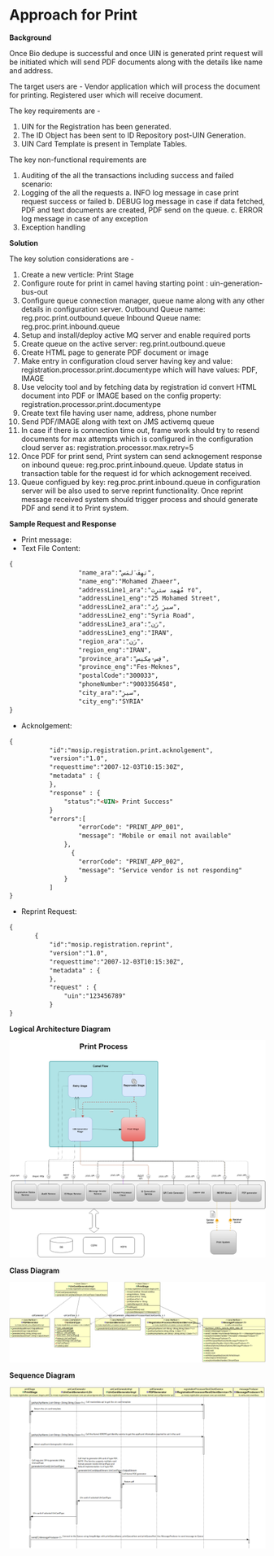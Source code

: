# Approach for Print

**Background**

Once Bio dedupe is successful and once UIN is generated print request will be initiated which will send PDF documents along with the details like name and address.

The target users are -
Vendor application which will process the document for printing.
Registered user which will receive document.

The key requirements are -
1. UIN for the Registration has been generated.
2. The ID Object has been sent to ID Repository post-UIN Generation.
3. UIN Card Template is present in Template Tables.


The key non-functional requirements are
1.	Auditing of the all the transactions including success and failed scenario:
2.	Logging of the all the requests
a.	INFO log message in case print request success or failed
b.	DEBUG log message in case if data fetched, PDF and text documents are created, PDF send on the queue.
c.	ERROR log message in case of any exception
3.	Exception handling


**Solution**

The key solution considerations are -
1.	Create a new verticle: Print Stage
2.	Configure route for print in camel having starting point : uin-generation-bus-out
3.	Configure queue connection manager, queue name along with any other details in configuration server. 
	Outbound Queue name: reg.proc.print.outbound.queue
	Inbound Queue name: reg.proc.print.inbound.queue
4.	Setup and install/deploy active MQ server and enable required ports
5.	Create queue on the active server: reg.print.outbound.queue
6.	Create HTML page to generate PDF document or image
7.	Make entry in configuration cloud server having key and value:
registration.processor.print.documentype which will have values: PDF, IMAGE
8.	Use velocity tool and by fetching data by registration id convert HTML document into PDF or IMAGE based on the config property: registration.processor.print.documentype
9.	Create text file having user name, address, phone number
10.	Send PDF/IMAGE along with text on JMS activemq queue
11.	In case if there is connection time out, frame work should try to resend documents for max attempts which is configured in the configuration cloud server as: registration.processor.max.retry=5
12. Once PDF for print send, Print system can send acknogement response on inbound queue: reg.proc.print.inbound.queue.
	Update status in transaction table for the request id for which acknogement received.
13. Queue configued by key: reg.proc.print.inbound.queue in configuration server will be also used to serve reprint functionality.
	Once reprint message received system should trigger process and should generate PDF and send it to Print system.
	
**Sample Request and Response**
- Print message:
 - Text File Content:
 ```html
 { 
					"name_ara":"َتهِفَ َلمَس",
					"name_eng":"Mohamed Zhaeer",
					"addressLine1_ara":"٢٥ مُهَمِد سترِِت",
					"addressLine1_eng":"25 Mohamed Street",
					"addressLine2_ara":"سيرَِ رَُد",
					"addressLine2_eng":"Syria Road",
					"addressLine3_ara":"ِرَن",
					"addressLine3_eng":"IRAN",
					"region_ara":"ِرَن",
					"region_eng":"IRAN",
					"province_ara":"فِس-مِكنِس",
					"province_eng":"Fes-Meknes",
					"postalCode":"300033",
					"phoneNumber":"9003356458",
					"city_ara":"سيرَِ",
					"city_eng":"SYRIA"
}
```

- Acknolgement:

 ```html
{ 
			"id":"mosip.registration.print.acknolgement",			
			"version":"1.0",	
			"requesttime":"2007-12-03T10:15:30Z",
			"metadata" : {
			},
			"response" : {
				"status":"<UIN> Print Success"
			}
			"errors":[
					"errorCode": "PRINT_APP_001",
					"message": "Mobile or email not available"
				},
				  {
					"errorCode": "PRINT_APP_002",
					"message": "Service vendor is not responding"
				}
			]
}
```

- Reprint Request:

 ```html
{ 
		{
			"id":"mosip.registration.reprint",			
			"version":"1.0",	
			"requesttime":"2007-12-03T10:15:30Z",
			"metadata" : {
			},
			"request" : {
				"uin":"123456789"
			}
}
```	
	
	
**Logical Architecture Diagram**

![logical class diagram](_images/reg_logical_arch_print_diagram.png)


**Class Diagram**

![Printing_stage class diagram](_images/print_stage_class_diagram.png)

**Sequence Diagram**

![Printing_stage seq diagram](_images/print_stage_seq_diagram.png)
